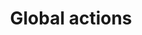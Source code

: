 ---
layout: default
title: Global actions
grand_parent: App navigation
nav_order: 6
parent: Navigation component
---